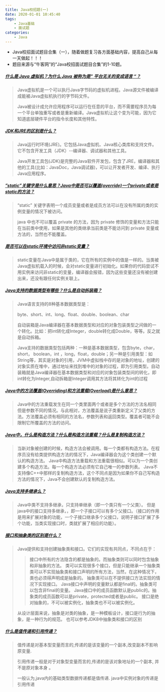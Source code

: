 ```yaml
---
title: Java校招题(一)
date: 2020-01-01 10:45:40
tags:
	- Java基础
	- 面试题
categories:
	- Java
---
```


* Java校招面试题目合集（一），随着做题复习各方面基础内容，提高自己从每一天做起！！！
* 题目来源与“牛客网”的“Java校招面试题目合集”的1-10题。



<!-- more -->

##### [什么是 Java 虚拟机？为什么 Java 被称为是” 平台无关的变成语言 “？](https://www.nowcoder.com/ta/review-java/review?tpId=31&tqId=21069&query=&asc=true&order=&page=1) 

> Java虚拟机是一个可以执行Java字节码的虚拟机进程。Java源文件被编译成能被Java虚拟机执行的字节码文件。
>
> Java被设计成允许应用程序可以运行在任意的平台，而不需要程序员为每一个平台单独重写或者是重新编译。Java虚拟机让这个变为可能，因为它知道底层硬件平台的指令长度和其他特性。



##### [JDK和JRE的区别是什么？](https://www.nowcoder.com/ta/review-java/review?query=&asc=true&order=&page=2 )

> Java运行时环境(JRE)。它包括Java虚拟机、Java核心类库和支持文件。它不包含开发工具（JDK）--编译器、调试器和其他工具。
>
> Java开发工具包(JDK)是完整的Java软件开发包，包含了JRE，编译器和其他的工具(比如：JavaDoc，Java调试器)，可以让开发者开发、编译、执行Java应用程序。



##### [ ”static”关键字是什么意思？Java中是否可以覆盖(override)一个private或者是static的方法？ ]( https://www.nowcoder.com/ta/review-java/review?query=&asc=true&order=&page=3 )

> “static” 关键字表明一个成员变量或者是成员方法可以在没有所属的类的实例变量的情况下被访问。
>
> java 中也不可以覆盖 private 的方法，因为 private 修饰的变量和方法只能在当前类中使用，如果是其他的类继承当前类是不能访问到 private 变量或方法的，当然也不能覆盖。



##### [ 是否可以在static环境中访问非static变量？ ]( https://www.nowcoder.com/ta/review-java/review?query=&asc=true&order=&page=4 )

> static变量在Java中是属于类的，它在所有的实例中的值是一样的。当类被Java虚拟机载入的时候，会对static变量进行初始化。如果你的代码尝试不用实例来访问非static的变量，编译器会报错，因为这些变量还没有被创建出来，还没有跟任何实例关联上。



##### [Java支持的数据类型有哪些？什么是自动拆装箱？]( https://www.nowcoder.com/ta/review-java/review?query=&asc=true&order=&page=5 )

>Java语言支持的8种基本数据类型是：
>
>byte、short、int、long、float、double、boolean、char
>
>自动装箱是Java编译器在基本数据类型和对应的对象包装类型之间做的一个转化。比如：把int转化成Integer，double转化成Double，等等。反之就是自动拆箱。 
>
>Java支持的数据类型包括两种：一种是基本数据类型，包含byte，char，short， boolean，int ，long，float，double；另一种是引用类型：如String等，其实是对象的引用，JVM中虚拟栈中存的是对象的地址，创建的对象实质在堆中，通过地址来找到堆中的对象的过程，即为引用类型。自动装箱就是Java编译器在基本数据类型和对应的对象包装类型间的转化，即int转化为Integer,自动拆箱是Integer调用其方法将其转化为int的过程



##### [Java中的方法覆盖(Overriding)和方法重载(Overload)是什么意思？]( https://www.nowcoder.com/ta/review-java/review?query=&asc=true&order=&page=6 )

> Java中的方法重载发生在同一个类里面两个或者是多个方法的方法名相同但是参数不同的情况。与此相对，方法覆盖是说子类重新定义了父类的方法。方法覆盖必须有相同的方法名，参数列表和返回类型。覆盖者可能不会限制它所覆盖的方法的访问。



##### [Java中，什么是构造方法？什么是构造方法重载？什么是复制构造方法？]( https://www.nowcoder.com/ta/review-java/review?query=&asc=true&order=&page=7 )

>  当新对象被创建的时候，构造方法会被调用。每一个类都有构造方法。在程序员没有给类提供构造方法的情况下，Java编译器会为这个类创建一个默认的构造方法。
> Java中构造方法重载和方法重载很相似。可以为一个类创建多个构造方法。每一个构造方法必须有它自己唯一的参数列表。
> Java不支持像C++中那样的复制构造方法，这个不同点是因为如果你不自己写构造方法的情况下，Java不会创建默认的复制构造方法。 



##### [Java支持多继承么？]( https://www.nowcoder.com/ta/review-java/review?query=&asc=true&order=&page=8 )

> Java中类不支持多继承，只支持单继承（即一个类只有一个父类）。 但是java中的接口支持多继承，，即一个子接口可以有多个父接口。（接口的作用是用来扩展对象的功能，一个子接口继承多个父接口，说明子接口扩展了多个功能，当类实现接口时，类就扩展了相应的功能）。



##### [接口和抽象类的区别是什么？]( https://www.nowcoder.com/ta/review-java/review?query=&asc=true&order=&page=9 )

>  Java提供和支持创建抽象类和接口。它们的实现有共同点，不同点在于：
>
>  > 接口中所有的方法隐含的都是抽象的。而抽象类则可以同时包含抽象和非抽象的方法。
>  > 类可以实现很多个接口，但是只能继承一个抽象类
>  > 类可以不实现抽象类和接口声明的所有方法，当然，在这种情况下，类也必须得声明成是抽象的。
>  > 抽象类可以在不提供接口方法实现的情况下实现接口。
>  > Java接口中声明的变量默认都是final的。抽象类可以包含非final的变量。
>  > Java接口中的成员函数默认是public的。抽象类的成员函数可以是private，protected或者是public。
>  > 接口是绝对抽象的，不可以被实例化，抽象类也不可以被实例化。
>
>从设计层面来说，抽象是对类的抽象，是一种模板设计，接口是行为的抽象，是一种行为的规范。
>  也可以参考JDK8中抽象类和接口的区别 



##### [什么是值传递和引用传递？]( https://www.nowcoder.com/ta/review-java/review?query=&asc=true&order=&page=10 )

> 值传递是对基本型变量而言的,传递的是该变量的一个副本,改变副本不影响原变量.
>
> 引用传递一般是对于对象型变量而言的,传递的是该对象地址的一个副本, 并不是原对象本身 。
>
> 一般认为,java内的基础类型数据传递都是值传递. java中实例对象的传递是引用传递
